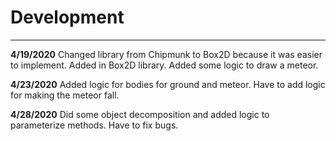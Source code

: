 # Development

---
**4/19/2020** Changed library from Chipmunk to Box2D because
it was easier to implement. Added in Box2D library. Added
some logic to draw a meteor.

**4/23/2020** Added logic for bodies for ground and meteor.
Have to add logic for making the meteor fall.

**4/28/2020** Did some object decomposition and added logic
to parameterize methods. Have to fix bugs.